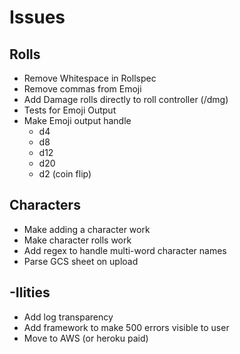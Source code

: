 # Issues

## Rolls
* Remove Whitespace in Rollspec
* Remove commas from Emoji
* Add Damage rolls directly to roll controller (/dmg)
* Tests for Emoji Output
* Make Emoji output handle
    - d4
    - d8
    - d12
    - d20
    - d2 (coin flip)
    
    
## Characters
* Make adding a character work
* Make character rolls work
* Add regex to handle multi-word character names
* Parse GCS sheet on upload
    
## -Ilities
* Add log transparency
* Add framework to make 500 errors visible to user
* Move to AWS (or heroku paid)
